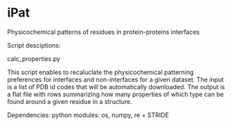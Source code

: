 # iPat
Physicochemical patterns of residues in protein-proteins interfaces


Script desciptions:

calc_properties.py

This script enables to recaluclate the physicochemical patterning preferences for interfaces and non-interfaces for a given dataset. The input is a list of PDB id codes that will be automatically downloaded. The output is a flat file with rows summarizing how many properties of which type can be found around a given residue in a structure.

Dependencies: python modules: os, numpy, re + STRIDE



